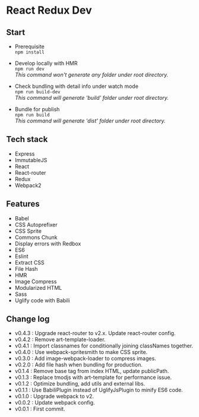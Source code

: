 # React Redux Dev

## Start  
* Prerequisite  
    `npm install`  

* Develop locally with HMR  
    `npm run dev`  
    _This command won't generate any folder under root directory._  

* Check bundling with detail info under watch mode  
    `npm run build-dev`  
    _This command will generate 'build' folder under root directory._  

* Bundle for publish  
    `npm run build`  
    _This command will generate 'dist' folder under root directory._  


## Tech stack  
* Express
* ImmutableJS
* React
* React-router
* Redux
* Webpack2


## Features  
* Babel
* CSS Autoprefixer
* CSS Sprite
* Commons Chunk
* Display errors with Redbox
* ES6
* Eslint
* Extract CSS
* File Hash
* HMR
* Image Compress
* Modularized HTML
* Sass
* Uglify code with Babili


## Change log  
* v0.4.3 : Upgrade react-router to v2.x. Update react-router config.
* v0.4.2 : Remove art-template-loader.
* v0.4.1 : Import classnames for conditionally joining classNames together.
* v0.4.0 : Use webpack-spritesmith to make CSS sprite.
* v0.3.0 : Add image-webpack-loader to compress images.
* v0.2.0 : Add file hash when bundling for production.
* v0.1.4 : Remove base tag from index HTML, update publicPath.
* v0.1.3 : Replace tmodjs with art-template for performance issue.
* v0.1.2 : Optimize bundling, add utils and external libs.
* v0.1.1 : Use BabiliPlugin instead of UglifyJsPlugin to minify ES6 code.
* v0.1.0 : Upgrade webpack to v2.
* v0.0.2 : Update webpack config.
* v0.0.1 : First commit.
